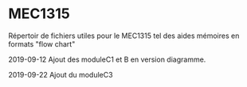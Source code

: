 # MEC1315
Répertoir de fichiers utiles pour le MEC1315 tel des aides mémoires en formats "flow chart"

2019-09-12
Ajout des moduleC1 et B en version diagramme.

2019-09-22
Ajout du moduleC3
